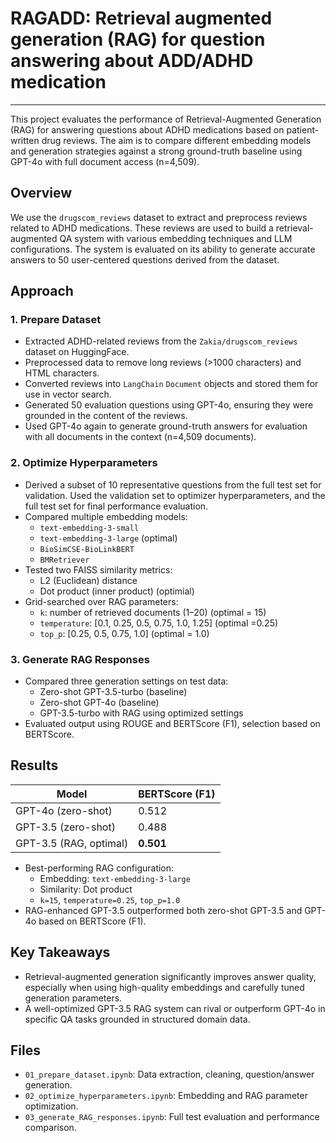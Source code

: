 # RAGADD: Retrieval augmented generation (RAG) for question answering about ADD/ADHD medication
-------------

This project evaluates the performance of Retrieval-Augmented Generation (RAG) for answering questions about ADHD medications based on patient-written drug reviews. The aim is to compare different embedding models and generation strategies against a strong ground-truth baseline using GPT-4o with full document access (n=4,509).

## Overview

We use the `drugscom_reviews` dataset to extract and preprocess reviews related to ADHD medications. These reviews are used to build a retrieval-augmented QA system with various embedding techniques and LLM configurations. The system is evaluated on its ability to generate accurate answers to 50 user-centered questions derived from the dataset.

## Approach

### 1. Prepare Dataset

- Extracted ADHD-related reviews from the `Zakia/drugscom_reviews` dataset on HuggingFace.
- Preprocessed data to remove long reviews (>1000 characters) and HTML characters.
- Converted reviews into `LangChain` `Document` objects and stored them for use in vector search.
- Generated 50 evaluation questions using GPT-4o, ensuring they were grounded in the content of the reviews.
- Used GPT-4o again to generate ground-truth answers for evaluation with all documents in the context (n=4,509 documents).

### 2. Optimize Hyperparameters

- Derived a subset of 10 representative questions from the full test set for validation. Used the validation set to optimizer hyperparameters, and the full test set for final performance evaluation.
- Compared multiple embedding models:
  - `text-embedding-3-small`
  - `text-embedding-3-large` (optimal)
  - `BioSimCSE-BioLinkBERT`
  - `BMRetriever`
- Tested two FAISS similarity metrics:
  - L2 (Euclidean) distance
  - Dot product (inner product) (optimial)
- Grid-searched over RAG parameters:
  - `k`: number of retrieved documents (1–20) (optimal = 15)
  - `temperature`: [0.1, 0.25, 0.5, 0.75, 1.0, 1.25] (optimal =0.25)
  - `top_p`: [0.25, 0.5, 0.75, 1.0] (optimal = 1.0)

### 3. Generate RAG Responses

- Compared three generation settings on test data:
  - Zero-shot GPT-3.5-turbo (baseline)
  - Zero-shot GPT-4o (baseline)
  - GPT-3.5-turbo with RAG using optimized settings
- Evaluated output using ROUGE and BERTScore (F1), selection based on BERTScore.

## Results

| Model                  | BERTScore (F1) |
|------------------------|----------------|
| GPT-4o (zero-shot)     |  0.512         |
| GPT-3.5 (zero-shot)    |  0.488         |
| GPT-3.5 (RAG, optimal) |  **0.501**     |

- Best-performing RAG configuration:
  - Embedding: `text-embedding-3-large`
  - Similarity: Dot product
  - `k=15`, `temperature=0.25`, `top_p=1.0`
- RAG-enhanced GPT-3.5 outperformed both zero-shot GPT-3.5 and GPT-4o based on BERTScore (F1).

## Key Takeaways

- Retrieval-augmented generation significantly improves answer quality, especially when using high-quality embeddings and carefully tuned generation parameters.
- A well-optimized GPT-3.5 RAG system can rival or outperform GPT-4o in specific QA tasks grounded in structured domain data.

## Files

- `01_prepare_dataset.ipynb`: Data extraction, cleaning, question/answer generation.
- `02_optimize_hyperparameters.ipynb`: Embedding and RAG parameter optimization.
- `03_generate_RAG_responses.ipynb`: Full test evaluation and performance comparison.
